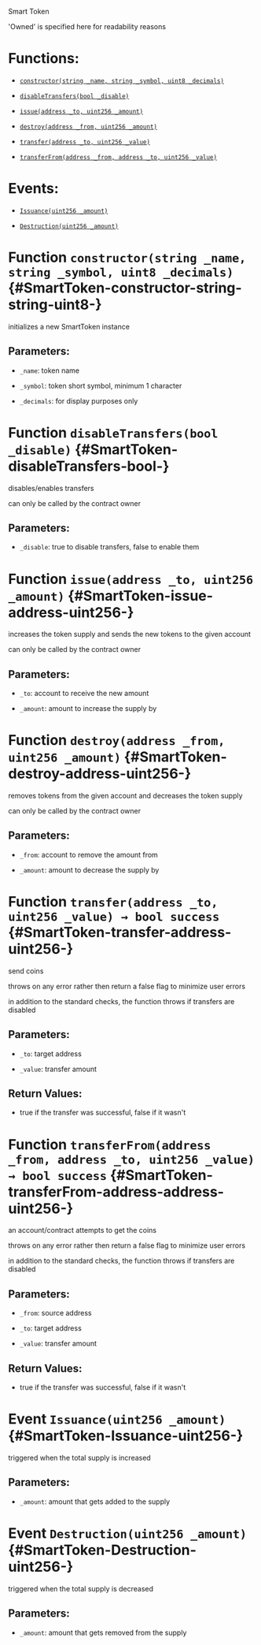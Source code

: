 Smart Token

'Owned' is specified here for readability reasons

# Functions:

- [`constructor(string _name, string _symbol, uint8 _decimals)`](#SmartToken-constructor-string-string-uint8-)

- [`disableTransfers(bool _disable)`](#SmartToken-disableTransfers-bool-)

- [`issue(address _to, uint256 _amount)`](#SmartToken-issue-address-uint256-)

- [`destroy(address _from, uint256 _amount)`](#SmartToken-destroy-address-uint256-)

- [`transfer(address _to, uint256 _value)`](#SmartToken-transfer-address-uint256-)

- [`transferFrom(address _from, address _to, uint256 _value)`](#SmartToken-transferFrom-address-address-uint256-)

# Events:

- [`Issuance(uint256 _amount)`](#SmartToken-Issuance-uint256-)

- [`Destruction(uint256 _amount)`](#SmartToken-Destruction-uint256-)

# Function `constructor(string _name, string _symbol, uint8 _decimals)` {#SmartToken-constructor-string-string-uint8-}

initializes a new SmartToken instance

## Parameters:

- `_name`:       token name

- `_symbol`:     token short symbol, minimum 1 character

- `_decimals`:   for display purposes only

# Function `disableTransfers(bool _disable)` {#SmartToken-disableTransfers-bool-}

disables/enables transfers

can only be called by the contract owner

## Parameters:

- `_disable`:    true to disable transfers, false to enable them

# Function `issue(address _to, uint256 _amount)` {#SmartToken-issue-address-uint256-}

increases the token supply and sends the new tokens to the given account

can only be called by the contract owner

## Parameters:

- `_to`:      account to receive the new amount

- `_amount`:  amount to increase the supply by

# Function `destroy(address _from, uint256 _amount)` {#SmartToken-destroy-address-uint256-}

removes tokens from the given account and decreases the token supply

can only be called by the contract owner

## Parameters:

- `_from`:    account to remove the amount from

- `_amount`:  amount to decrease the supply by

# Function `transfer(address _to, uint256 _value) → bool success` {#SmartToken-transfer-address-uint256-}

send coins

throws on any error rather then return a false flag to minimize user errors

in addition to the standard checks, the function throws if transfers are disabled

## Parameters:

- `_to`:      target address

- `_value`:   transfer amount

## Return Values:

- true if the transfer was successful, false if it wasn't

# Function `transferFrom(address _from, address _to, uint256 _value) → bool success` {#SmartToken-transferFrom-address-address-uint256-}

an account/contract attempts to get the coins

throws on any error rather then return a false flag to minimize user errors

in addition to the standard checks, the function throws if transfers are disabled

## Parameters:

- `_from`:    source address

- `_to`:      target address

- `_value`:   transfer amount

## Return Values:

- true if the transfer was successful, false if it wasn't

# Event `Issuance(uint256 _amount)` {#SmartToken-Issuance-uint256-}

triggered when the total supply is increased

## Parameters:

- `_amount`:  amount that gets added to the supply

# Event `Destruction(uint256 _amount)` {#SmartToken-Destruction-uint256-}

triggered when the total supply is decreased

## Parameters:

- `_amount`:  amount that gets removed from the supply
